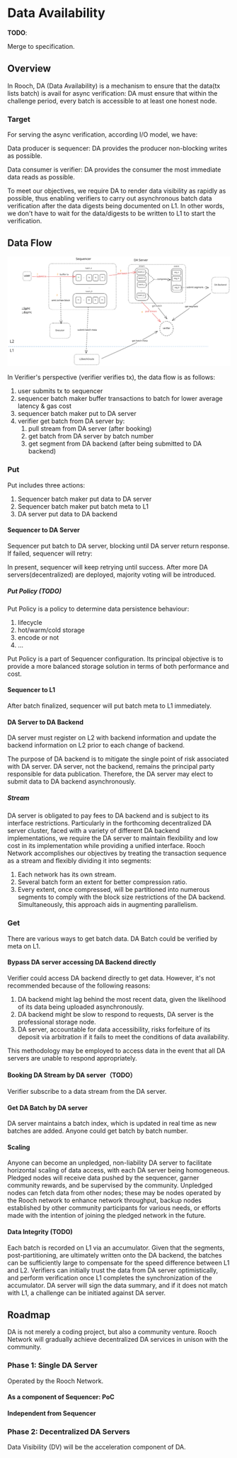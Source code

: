 Data Availability
===

**TODO**:

Merge to specification.

## Overview

In Rooch, DA (Data Availability) is a mechanism to ensure that the data(tx lists batch) is avail for async verification:
DA must ensure that within the challenge period, every batch is accessible to at least one honest node.

### Target

For serving the async verification, according I/O model, we have:

Data producer is sequencer: DA provides the producer non-blocking writes as possible.

Data consumer is verifier: DA provides the consumer the most immediate data reads as possible.

To meet our objectives, we require DA to render data visibility as rapidly as possible,
thus enabling verifiers to carry out asynchronous batch data verification after the data digests being documented on L1.
In other words, we don't have to wait for the data/digests to be written to L1 to start the verification.

## Data Flow

![da-data-flow](../../docs/website/public/docs/da-data-flow-overview.svg)

In Verifier's perspective (verifier verifies tx), the data flow is as follows:

1. user submits tx to sequencer
2. sequencer batch maker buffer transactions to batch for lower average latency & gas cost
3. sequencer batch maker put to DA server
4. verifier get batch from DA server by:
   1. pull stream from DA server (after booking)
   2. get batch from DA server by batch number
   3. get segment from DA backend (after being submitted to DA backend)

### Put

Put includes three actions:

1. Sequencer batch maker put data to DA server
2. Sequencer batch maker put batch meta to L1
3. DA server put data to DA backend

#### Sequencer to DA Server

Sequencer put batch to DA server, blocking until DA server return response. If failed, sequencer will retry:

In present, sequencer will keep retrying until success. After more DA servers(decentralized) are deployed, majority voting will be introduced.

##### Put Policy (TODO)

Put Policy is a policy to determine data persistence behaviour:

1. lifecycle
2. hot/warm/cold storage
3. encode or not
4. ...

Put Policy is a part of Sequencer configuration. Its principal objective is to provide a more balanced storage solution in terms of both performance and cost.

#### Sequencer to L1

After batch finalized, sequencer will put batch meta to L1 immediately.

#### DA Server to DA Backend

DA server must register on L2 with backend information and update the backend information on L2 prior to each change of backend.

The purpose of DA backend is to mitigate the single point of risk associated with DA server. DA server, 
not the backend, remains the principal party responsible for data publication. Therefore, the DA server may elect to submit data to DA backend asynchronously.

##### Stream

DA server is obligated to pay fees to DA backend and is subject to its interface restrictions. 
Particularly in the forthcoming decentralized DA server cluster, faced with a variety of different DA backend implementations,
we require the DA server to maintain flexibility and low cost in its implementation while providing a unified interface.
Rooch Network accomplishes our objectives by treating the transaction sequence as a stream and flexibly dividing it into segments:

1. Each network has its own stream.
2. Several batch form an extent for better compression ratio.
3. Every extent, once compressed, will be partitioned into numerous segments to comply with the block size restrictions of the DA backend. 
Simultaneously, this approach aids in augmenting parallelism.

### Get

There are various ways to get batch data. DA Batch could be verified by meta on L1.

#### Bypass DA server accessing DA Backend directly

Verifier could access DA backend directly to get data. However, it's not recommended because of the following reasons:

1. DA backend might lag behind the most recent data, given the likelihood of its data being uploaded asynchronously.
2. DA backend might be slow to respond to requests, DA server is the professional storage node.
3. DA server, accountable for data accessibility, risks forfeiture of its deposit via arbitration if it fails to meet the conditions of data availability.

This methodology may be employed to access data in the event that all DA servers are unable to respond appropriately.

#### Booking DA Stream by DA server（TODO）

Verifier subscribe to a data stream from the DA server.

#### Get DA Batch by DA server

DA server maintains a batch index, which is updated in real time as new batches are added. Anyone could get batch by batch number.

#### Scaling

Anyone can become an unpledged, non-liability DA server to facilitate horizontal scaling of data access, 
with each DA server being homogeneous. Pledged nodes will receive data pushed by the sequencer, garner community rewards,
and be supervised by the community. Unpledged nodes can fetch data from other nodes; 
these may be nodes operated by the Rooch network to enhance network throughput, 
backup nodes established by other community participants for various needs, 
or efforts made with the intention of joining the pledged network in the future.

#### Data Integrity  (TODO)

Each batch is recorded on L1 via an accumulator. Given that the segments, post-partitioning, 
are ultimately written onto the DA backend, the batches can be sufficiently large to compensate for the speed difference between L1 and L2.
Verifiers can initially trust the data from DA server optimistically, and perform verification once L1 completes the synchronization of the accumulator. 
DA server will sign the data summary, and if it does not match with L1, a challenge can be initiated against DA server.

## Roadmap

DA is not merely a coding project, but also a community venture. Rooch Network will gradually achieve decentralized DA services in unison with the community.

### Phase 1: Single DA Server

Operated by the Rooch Network.

#### As a component of Sequencer: PoC

#### Independent from Sequencer

### Phase 2: Decentralized DA Servers

Data Visibility (DV) will be the acceleration component of DA.